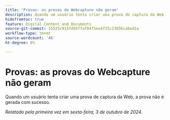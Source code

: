```yaml
---
title: 'Provas: as provas do Webcapture não geram'
description: Quando um usuário tenta criar uma prova de captura da Web, a prova não é gerada com sucesso.
hidefromtoc: true
feature: Digital Content and Documents
source-git-commit: 15525c915fd95ffaf04f5ee4725c23856cabed1a
workflow-type: tm+mt
source-wordcount: '46'
ht-degree: 8%

---
```



# Provas: as provas do Webcapture não geram

Quando um usuário tenta criar uma prova de captura da Web, a prova não é gerada com sucesso.

_Relatado pela primeira vez em sexta-feira, 3 de outubro de 2024._
